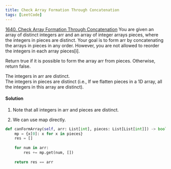 ```yaml
---
title: Check Array Formation Through Concatenation
tags: [LeetCode]
---
```


[1640. Check Array Formation Through Concatenation](https://leetcode.com/problems/check-array-formation-through-concatenation/)
You are given an array of distinct integers arr and an array of integer arrays pieces, where the integers in pieces are distinct. Your goal is to form arr by concatenating the arrays in pieces in any order. However, you are not allowed to reorder the integers in each array pieces[i].

Return true if it is possible to form the array arr from pieces. Otherwise, return false.

The integers in arr are distinct.  
The integers in pieces are distinct (i.e., If we flatten pieces in a 1D array, all the integers in this array are distinct).  

#### Solution  
1. Note that all integers in arr and pieces are distinct.

1. We can use map directly.

```python
def canFormArray(self, arr: List[int], pieces: List[List[int]]) -> bool:
    mp = {x[0]: x for x in pieces}
    res = []
    
    for num in arr:
        res += mp.get(num, [])
        
    return res == arr
```